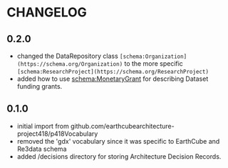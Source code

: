 # CHANGELOG

## 0.2.0

- changed the DataRepository class `[schema:Organization](https://schema.org/Organization)` to the more specific `[schema:ResearchProject](https://schema.org/ResearchProject)`
- added how to use [schema:MonetaryGrant](https://schema.org/MonetaryGrant) for describing Dataset funding grants.

## 0.1.0

- initial import from github.com/earthcubearchitecture-project418/p418Vocabulary
- removed the 'gdx' vocabulary since it was specific to EarthCube and Re3data schema
- added /decisions directory for storing Architecture Decision Records.

